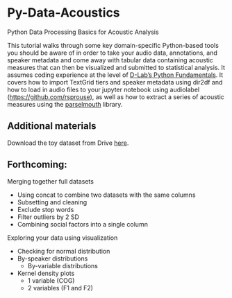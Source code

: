 # Py-Data-Acoustics
Python Data Processing Basics for Acoustic Analysis

This tutorial walks through some key domain-specific Python-based tools you should be aware of in order to take your audio data, annotations, and speaker metadata and come away with tabular data containing acoustic measures that can then be visualized and submitted to statistical analysis. It assumes coding experience at the level of [D-Lab’s Python Fundamentals](https://github.com/dlab-berkeley/Python-Fundamentals). It covers how to import TextGrid tiers and speaker metadata using dir2df and how to load in audio files to your jupyter notebook using audiolabel (https://github.com/rsprouse), as well as how to extract a series of acoustic measures using the [parselmouth](https://parselmouth.readthedocs.io/en/stable/#) library.

## Additional materials
Download the toy dataset from Drive [here](https://drive.google.com/drive/folders/1NdKxlwLTkvn38Bh3eHUgh2Kg5-MsuU_H?usp=sharing).

## Forthcoming:
Merging together full datasets

- Using concat to combine two datasets with the same columns
- Subsetting and cleaning
- Exclude stop words
- Filter outliers by 2 SD
- Combining social factors into a single column
  
Exploring your data using visualization
- Checking for normal distribution
- By-speaker distributions
	- By-variable distributions
- Kernel density plots
	- 1 variable (COG)
	- 2 variables (F1 and F2)
